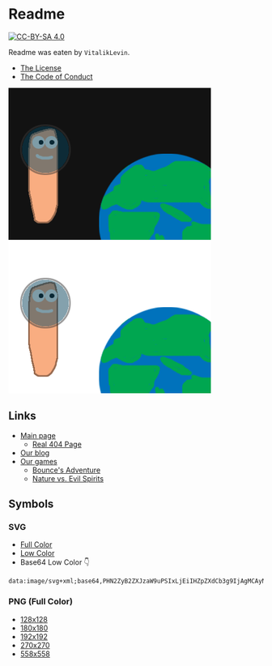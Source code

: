 # Readme

[![CC-BY-SA 4.0](https://img.shields.io/badge/License-CC%20BY--SA%204.0-darklight.svg)](https://creativecommons.org/licenses/by-sa/4.0/)

Readme was eaten by `VitalikLevin`.

- [The License](/LICENSE.txt)
- [The Code of Conduct](/CODE_OF_CONDUCT.md)

![Worm in Space](files/images/spaceworm.png#gh-light-mode-only)
![Worm in Real Space](files/images/spaceworm-dark.png#gh-dark-mode-only)

## Links
- [Main page](https://vitaliklevin.github.io/)
  - [Real 404 Page](https://vitaliklevin.github.io/404.html)
- [Our blog](https://vitaliklevin.github.io/blog/)
- [Our games](https://vitaliklevin.github.io/games)
  - [Bounce's Adventure](https://vitaliklevin.github.io/games/bsa/)
  - [Nature vs. Evil Spirits](https://vitaliklevin.github.io/games/nves/)

## Symbols

### SVG
- [Full Color](https://vitaliklevin.github.io/files/icons/favicon.svg)
- [Low Color](https://vitaliklevin.github.io/files/icons/lowcolor.svg)
- Base64 Low Color :point_down:
```
data:image/svg+xml;base64,PHN2ZyB2ZXJzaW9uPSIxLjEiIHZpZXdCb3g9IjAgMCAyNTYgMjU2IiB4bWxucz0iaHR0cDovL3d3dy53My5vcmcvMjAwMC9zdmciPg0KPHJlY3Qgd2lkdGg9IjIyNCIgaGVpZ2h0PSIxMjgiIHg9IjE2IiB5PSI4MCIvPg0KPHJlY3Qgd2lkdGg9IjgwIiBoZWlnaHQ9IjMyIiB4PSIzMiIgeT0iNDgiLz4NCjwvc3ZnPg==
```

### PNG (Full Color)
- [128x128](https://vitaliklevin.github.io/files/icons/tiles/small.png)
- [180x180](https://vitaliklevin.github.io/files/icons/favicon180.png)
- [192x192](https://vitaliklevin.github.io/files/icons/favicon192.png)
- [270x270](https://vitaliklevin.github.io/files/icons/tiles/medium.png)
- [558x558](https://vitaliklevin.github.io/files/icons/tiles/large.png)